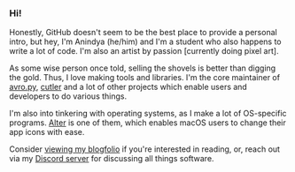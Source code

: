 ### Hi!

Honestly, GitHub doesn't seem to be the best place to provide a personal intro, but hey, I'm Anindya (he/him) and I'm a student who also happens to write a lot of code. I'm also an artist by passion [currently doing pixel art].

As some wise person once told, selling the shovels is better than digging the gold. Thus, I love making tools and libraries. I'm the core maintainer of [avro.py](https://github.com/hitblast/avro.py), [cutler](https://cutlercli.github.io) and a lot of other projects which enable users and developers to do various things.

I'm also into tinkering with operating systems, as I make a lot of OS-specific programs. [Alter](https://hitblast.github.io/Alter) is one of them, which enables macOS users to change their app icons with ease.

Consider [viewing my blogfolio](https://hitblast.github.io) if you're interested in reading, or, reach out via my <a href="https://discord.gg/ydH7hHdX8k">Discord server</a> for discussing all things software.
